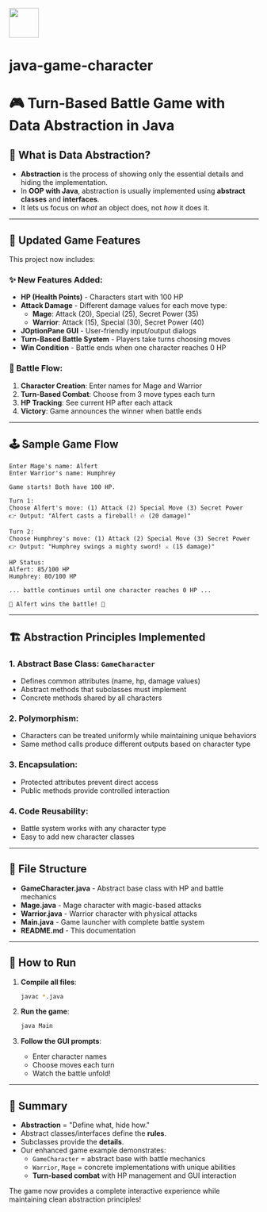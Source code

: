 <p> <img src="https://static.vecteezy.com/system/resources/thumbnails/001/840/618/small/picture-profile-icon-male-icon-human-or-people-sign-and-symbol-free-vector.jpg" width="60px" height="auto"></p>

# java-game-character

# 🎮 Turn-Based Battle Game with Data Abstraction in Java

## 📌 What is Data Abstraction?

- **Abstraction** is the process of showing only the essential details and hiding the implementation.
- In **OOP with Java**, abstraction is usually implemented using **abstract classes** and **interfaces**.
- It lets us focus on _what_ an object does, not _how_ it does it.

---

## 🐾 Updated Game Features

This project now includes:

### ✨ New Features Added:
- **HP (Health Points)** - Characters start with 100 HP
- **Attack Damage** - Different damage values for each move type:
  - **Mage**: Attack (20), Special (25), Secret Power (35)
  - **Warrior**: Attack (15), Special (30), Secret Power (40)
- **JOptionPane GUI** - User-friendly input/output dialogs
- **Turn-Based Battle System** - Players take turns choosing moves
- **Win Condition** - Battle ends when one character reaches 0 HP

### 🎯 Battle Flow:
1. **Character Creation**: Enter names for Mage and Warrior
2. **Turn-Based Combat**: Choose from 3 move types each turn
3. **HP Tracking**: See current HP after each attack
4. **Victory**: Game announces the winner when battle ends

---

## 🕹️ Sample Game Flow

```
Enter Mage's name: Alfert  
Enter Warrior's name: Humphrey  

Game starts! Both have 100 HP.

Turn 1:  
Choose Alfert's move: (1) Attack (2) Special Move (3) Secret Power
👉 Output: "Alfert casts a fireball! 🔥 (20 damage)"

Turn 2:  
Choose Humphrey's move: (1) Attack (2) Special Move (3) Secret Power  
👉 Output: "Humphrey swings a mighty sword! ⚔️ (15 damage)"

HP Status:  
Alfert: 85/100 HP  
Humphrey: 80/100 HP

... battle continues until one character reaches 0 HP ...

🎉 Alfert wins the battle! 🎉
```

---

## 🏗️ Abstraction Principles Implemented

### 1. **Abstract Base Class**: `GameCharacter`
- Defines common attributes (name, hp, damage values)
- Abstract methods that subclasses must implement
- Concrete methods shared by all characters

### 2. **Polymorphism**: 
- Characters can be treated uniformly while maintaining unique behaviors
- Same method calls produce different outputs based on character type

### 3. **Encapsulation**: 
- Protected attributes prevent direct access
- Public methods provide controlled interaction

### 4. **Code Reusability**: 
- Battle system works with any character type
- Easy to add new character classes

---

## 📁 File Structure

- **GameCharacter.java** - Abstract base class with HP and battle mechanics
- **Mage.java** - Mage character with magic-based attacks
- **Warrior.java** - Warrior character with physical attacks  
- **Main.java** - Game launcher with complete battle system
- **README.md** - This documentation

---

## 🚀 How to Run

1. **Compile all files**:
   ```bash
   javac *.java
   ```

2. **Run the game**:
   ```bash
   java Main
   ```

3. **Follow the GUI prompts**:
   - Enter character names
   - Choose moves each turn
   - Watch the battle unfold!

---

## 📝 Summary

- **Abstraction** = "Define what, hide how."
- Abstract classes/interfaces define the **rules**.
- Subclasses provide the **details**.
- Our enhanced game example demonstrates:
  - `GameCharacter` = abstract base with battle mechanics
  - `Warrior`, `Mage` = concrete implementations with unique abilities
  - **Turn-based combat** with HP management and GUI interaction

The game now provides a complete interactive experience while maintaining clean abstraction principles!
